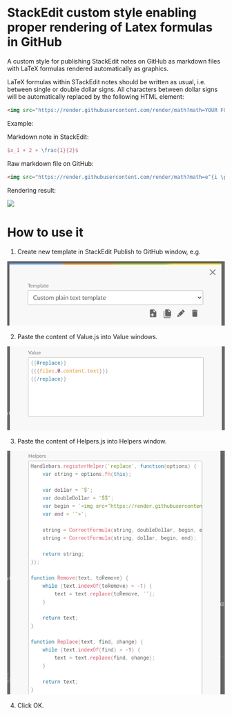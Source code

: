 # StackEdit custom style enabling proper rendering of Latex formulas in GitHub

A custom style for publishing StackEdit notes on GitHub as markdown files with LaTeX formulas rendered automatically as graphics.

LaTeX formulas within STackEdit notes should be written as usual, i.e. between single or double dollar signs. All characters between dollar signs will be automatically replaced by the following HTML element:

```html
<img src="https://render.githubusercontent.com/render/math?math=YOUR FORMULA GOES HERE">
```

Example:

Markdown note in StackEdit: 

```latex
$x_1 + 2 + \frac{1}{2}$
```

Raw markdown file on GitHub: 

```html
<img src="https://render.githubusercontent.com/render/math?math=e^{i \pi} = -1">
```

Rendering result: 

<img src="https://render.githubusercontent.com/render/math?math=e^{i \pi} = -1">

# How to use it

1. Create new template in StackEdit Publish to GitHub window, e.g. 

![](https://github.com/PiotrRybka82/StackEditLatexFormulaHtmlCustomStyle/blob/main/Create_template.PNG)

2. Paste the content of Value.js into Value windows.

![](https://github.com/PiotrRybka82/StackEditLatexFormulaHtmlCustomStyle/blob/main/Value.PNG)

3. Paste the content of Helpers.js into Helpers window. 

![](https://github.com/PiotrRybka82/StackEditLatexFormulaHtmlCustomStyle/blob/main/Helpers.PNG)

4. Click OK.


